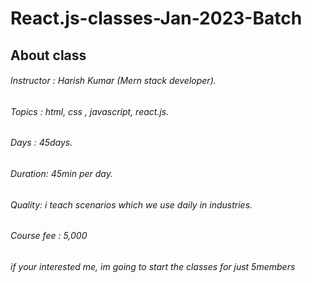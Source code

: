 # React.js-classes-Jan-2023-Batch

## About class

###### Instructor : Harish Kumar (Mern stack developer).

###### Topics : html, css , javascript, react.js.

###### Days : 45days.

###### Duration: 45min per day.

###### Quality: i teach scenarios which we use daily in industries.

###### Course fee : 5,000

###### if your interested me, im going to start the classes for just 5members

